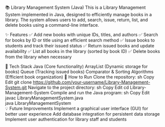 📚 Library Management System (Java)
This is a Library Management System implemented in Java, designed to efficiently manage books in a library. The system allows users to add, search, issue, return, list, and delete books using a command-line interface.

✨ Features
✅ Add new books with unique IDs, titles, and authors
✅ Search for books by ID or title using an efficient search method
✅ Issue books to students and track their issued status
✅ Return issued books and update availability
✅ List all books in the library (sorted by book ID)
✅ Delete books from the library when necessary

📂 Tech Stack
Java (Core functionality)
ArrayList (Dynamic storage for books)
Queue (Tracking issued books)
Comparator & Sorting Algorithms (Efficient book organization)
🚀 How to Run
Clone the repository:
sh
Copy
Edit
git clone https://github.com/your-username/Library-Management-System.git
Navigate to the project directory:
sh
Copy
Edit
cd Library-Management-System
Compile and run the Java program:
sh
Copy
Edit
javac LibraryManagementSystem.java  
java LibraryManagementSystem  
💡 Future Improvements
Implement a graphical user interface (GUI) for better user experience
Add database integration for persistent data storage
Implement user authentication for library staff and students

